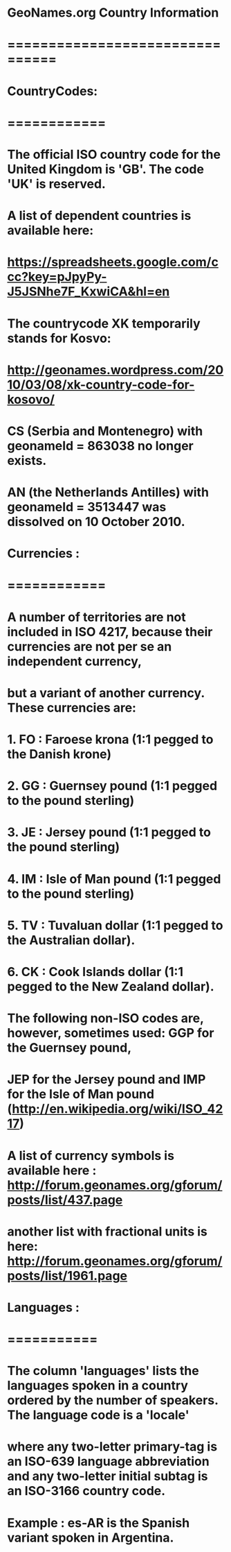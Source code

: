 # GeoNames.org Country Information																		
# ================================																		
#																		
#																		
# CountryCodes:																		
# ============																		
#																		
# The official ISO country code for the United Kingdom is 'GB'. The code 'UK' is reserved.																		
# 																		
# A list of dependent countries is available here:																		
# https://spreadsheets.google.com/ccc?key=pJpyPy-J5JSNhe7F_KxwiCA&hl=en 																		
#																		
#																		
# The countrycode XK temporarily stands for Kosvo:																		
# http://geonames.wordpress.com/2010/03/08/xk-country-code-for-kosovo/																		
#																		
#																		
# CS (Serbia and Montenegro) with geonameId = 863038 no longer exists.																		
# AN (the Netherlands Antilles) with geonameId = 3513447  was dissolved on 10 October 2010.																		
#																		
#																		
# Currencies :																		
# ============																		
#																		
# A number of territories are not included in ISO 4217, because their currencies are not per se an independent currency, 																		
# but a variant of another currency. These currencies are:																		
#																		
# 1. FO : Faroese krona (1:1 pegged to the Danish krone)																		
# 2. GG : Guernsey pound (1:1 pegged to the pound sterling)																		
# 3. JE : Jersey pound (1:1 pegged to the pound sterling)																		
# 4. IM : Isle of Man pound (1:1 pegged to the pound sterling)																		
# 5. TV : Tuvaluan dollar (1:1 pegged to the Australian dollar).																		
# 6. CK : Cook Islands dollar (1:1 pegged to the New Zealand dollar).																		
#																		
# The following non-ISO codes are, however, sometimes used: GGP for the Guernsey pound, 																		
# JEP for the Jersey pound and IMP for the Isle of Man pound (http://en.wikipedia.org/wiki/ISO_4217)																		
#																		
#																		
# A list of currency symbols is available here : http://forum.geonames.org/gforum/posts/list/437.page																		
# another list with fractional units is here: http://forum.geonames.org/gforum/posts/list/1961.page																		
#																		
#																		
# Languages :																		
# ===========																		
#																		
# The column 'languages' lists the languages spoken in a country ordered by the number of speakers. The language code is a 'locale' 																		
# where any two-letter primary-tag is an ISO-639 language abbreviation and any two-letter initial subtag is an ISO-3166 country code.																		
#																		
# Example : es-AR is the Spanish variant spoken in Argentina.																		
#																		
#